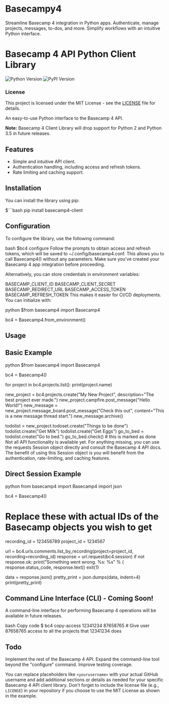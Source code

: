 # Basecampy4
Streamline Basecamp 4 integration in Python apps. Authenticate, manage projects, messages, to-dos, and more. Simplify workflows with an intuitive Python interface.
# Basecamp 4 API Python Client Library

![Python Version](https://img.shields.io/badge/Python-3.11-blue.svg)
![PyPI Version](https://img.shields.io/pypi/v/basecamp4-client)
### License

This project is licensed under the MIT License - see the [LICENSE](LICENSE) file for details.

An easy-to-use Python interface to the Basecamp 4 API.

**Note:** Basecamp 4 Client Library will drop support for Python 2 and Python 3.5 in future releases.

## Features

- Simple and intuitive API client.
- Authentication handling, including access and refresh tokens.
- Rate limiting and caching support.

## Installation

You can install the library using pip:

$```bash
pip install basecamp4-client

## Configuration
To configure the library, use the following command:

bash
$bc4 configure
Follow the prompts to obtain access and refresh tokens, which will be saved to ~/.config/basecamp4.conf. This allows you to call Basecamp4() without any parameters. Make sure you've created your Basecamp 4 app integration before proceeding.

Alternatively, you can store credentials in environment variables:

BASECAMP_CLIENT_ID
BASECAMP_CLIENT_SECRET
BASECAMP_REDIRECT_URL
BASECAMP_ACCESS_TOKEN
BASECAMP_REFRESH_TOKEN
This makes it easier for CI/CD deployments. You can initialize with:

python
$from basecamp4 import Basecamp4

bc4 = Basecamp4.from_environment()

## Usage
## Basic Example
python
$from basecamp4 import Basecamp4

bc4 = Basecamp4()

for project in bc4.projects.list():
    print(project.name)

new_project = bc4.projects.create("My New Project",
                                  description="The best project ever made.")
new_project.campfire.post_message("Hello World!")
new_message = new_project.message_board.post_message("Check this out",
                                                     content="This is a new message thread start.")
new_message.archive()

todolist = new_project.todoset.create("Things to be done")
todolist.create("Get Milk")
todolist.create("Get Eggs")
go_to_bed = todolist.create("Go to bed.")
go_to_bed.check()  # this is marked as done
Not all API functionality is available yet. For anything missing, you can use the requests Session object directly and consult the Basecamp 4 API docs. The benefit of using this Session object is you will benefit from the authentication, rate-limiting, and caching features.
## Direct Session Example
python
from basecamp4 import Basecamp4
import json

bc4 = Basecamp4()

# Replace these with actual IDs of the Basecamp objects you wish to get
recording_id = 123456789
project_id = 1234567

url = bc4.urls.comments.list_by_recording(project=project_id,
                                          recording=recording_id)
response = url.request(bc4.session)
if not response.ok:
    print("Something went wrong. %s: %s" % (
    response.status_code, response.text))
    exit(1)

data = response.json()
pretty_print = json.dumps(data, indent=4)
print(pretty_print)
## Command Line Interface (CLI) - Coming Soon!
A command-line interface for performing Basecamp 4 operations will be available in future releases.

bash
Copy code
$ bc4 copy-access 12341234 87658765  # Give user 87658765 access to all the projects that 12341234 does
## Todo
Implement the rest of the Basecamp 4 API.
Expand the command-line tool beyond the "configure" command.
Improve testing coverage.

You can replace placeholders like `<yourusername>` with your actual GitHub username and add additional sections or details as needed for your specific Basecamp 4 API client library. Don't forget to include the license file (e.g., `LICENSE`) in your repository if you choose to use the MIT License as shown in the example.

